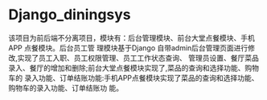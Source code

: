 # Django_diningsys
该项目为前后端不分离项目，模块有：后台管理模块、前台大堂点餐模块、手机APP 点餐模块。后台员工管 理模块基于Django 自带admin后台管理页面进行修改,实现了员工入职、员工权限管理、员工工作状态查询、 管理员设置、餐厅菜品录入、餐厅的增加和删除;前台大堂点餐模块实现了,菜品的查询和选择功能、购物车的 录入功能、订单结账功能:手机APP点餐模块实现了菜品的查询和选择功能、购物车的录入功能、订单结账功 能。
